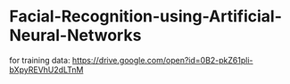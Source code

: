 # Facial-Recognition-using-Artificial-Neural-Networks

for training data: 
https://drive.google.com/open?id=0B2-pkZ61pli-bXpyREVhU2dLTnM
